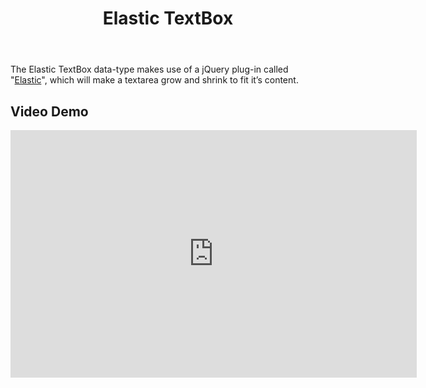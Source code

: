 ﻿---
layout: datatype
title: Elastic TextBox
category: Data Types
description:
status: current
since_version: 1.0
has_video: true
---

The Elastic TextBox data-type makes use of a jQuery plug-in called "[Elastic](http://www.unwrongest.com/projects/elastic/)", which will make a textarea grow and shrink to fit it’s content.

## Video Demo
<iframe src="http://www.screenr.com/embed/wbO" width="650" height="396" frameborder="0"></iframe>
